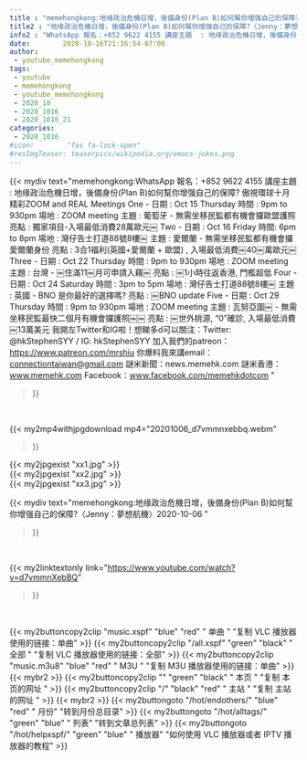 ```yaml
---
title : "memehongkong:地缘政治危機日增，後備身份(Plan B)如何幫你增强自己的保障?〈Jenny：夢想航機〉2020-10-06 "
title2 : "地缘政治危機日增，後備身份(Plan B)如何幫你增强自己的保障?〈Jenny：夢想航機〉2020-10-06 "
info2 : "WhatsApp 報名：+852 9622 4155 講座主題  : 地缘政治危機日增，後備身份(Plan B)如何幫你增强自己的保障? 傲視環球十月精彩ZOOM and REAL Meetings   One -  日期 : Oct 15  Thursday 時間 : 9pm to 930pm  場地 : ZOOM meeting 主題 : 葡萄牙 - 無需坐移民監都有機會攞歐盟護照 亮點 : 獨家項目-入場最低消費28萬歐元￼  Two -  日期 : Oct 16  Friday 時間: 6pm to 8pm  場地 : 灣仔告士打道88號8樓￼ 主題 :  愛爾蘭 - 無需坐移民監都有機會攞愛爾蘭身份 亮點 : 3合1福利(英國+愛爾蘭 + 歐盟) , 入場最低消費￼40￼萬歐元￼  Three -  日期 : Oct 22  Thursday  時間 : 9pm to 930pm  場地 : ZOOM meeting 主題 : 台灣 - ￼住滿11￼月可申請入藉￼ 亮點 : ￼1小時往返香港, 門檻超低  Four -  日期 : Oct 24  Saturday 時間 : 3pm to 5pm  場地 : 灣仔告士打道88號8樓￼ 主題 : 英國 - BNO 是你最好的選擇嗎? 亮點 : ￼BNO update  Five -  日期 : Oct 29  Thursday  時間 : 9pm to 930pm  場地  : ZOOM meeting 主題 : 瓦努亞圖￼ -  無需坐移民監最快二個月有機會攞護照￼￼ 亮點 : ￼世外桃源, “0”確診,  入場最低消費￼13萬美元  我開左Twitter和IG啦！想睇多d可以關注：Twitter: @hkStephenSYY / IG: hkStephenSYY 加入我們的patreon：https://www.patreon.com/mrshiu 你爆料我來講email： connectiontaiwan@gmail.com 謎米新聞：news.memehk.com 謎米香港： www.memehk.com Facebook：www.facebook.com/memehkdotcom "
date:        2020-10-16T21:36:54-07:00
author:
 - youtube_memehongkong
tags:
 - youtube
 - memehongkong
 - youtube_memehongkong
 - 2020_10
 - 2020_1016
 - 2020_1016_21
categories:
 - 2020_1016
#icon:        "fas fa-lock-open"
#resImgTeaser: teaserpics/wikipedia.org/emacs-jokes.png
---
```


{{< mydiv text="memehongkong:WhatsApp 報名：+852 9622 4155 講座主題  : 地缘政治危機日增，後備身份(Plan B)如何幫你增强自己的保障? 傲視環球十月精彩ZOOM and REAL Meetings   One -  日期 : Oct 15  Thursday 時間 : 9pm to 930pm  場地 : ZOOM meeting 主題 : 葡萄牙 - 無需坐移民監都有機會攞歐盟護照 亮點 : 獨家項目-入場最低消費28萬歐元￼  Two -  日期 : Oct 16  Friday 時間: 6pm to 8pm  場地 : 灣仔告士打道88號8樓￼ 主題 :  愛爾蘭 - 無需坐移民監都有機會攞愛爾蘭身份 亮點 : 3合1福利(英國+愛爾蘭 + 歐盟) , 入場最低消費￼40￼萬歐元￼  Three -  日期 : Oct 22  Thursday  時間 : 9pm to 930pm  場地 : ZOOM meeting 主題 : 台灣 - ￼住滿11￼月可申請入藉￼ 亮點 : ￼1小時往返香港, 門檻超低  Four -  日期 : Oct 24  Saturday 時間 : 3pm to 5pm  場地 : 灣仔告士打道88號8樓￼ 主題 : 英國 - BNO 是你最好的選擇嗎? 亮點 : ￼BNO update  Five -  日期 : Oct 29  Thursday  時間 : 9pm to 930pm  場地  : ZOOM meeting 主題 : 瓦努亞圖￼ -  無需坐移民監最快二個月有機會攞護照￼￼ 亮點 : ￼世外桃源, “0”確診,  入場最低消費￼13萬美元  我開左Twitter和IG啦！想睇多d可以關注：Twitter: @hkStephenSYY / IG: hkStephenSYY 加入我們的patreon：https://www.patreon.com/mrshiu 你爆料我來講email： connectiontaiwan@gmail.com 謎米新聞：news.memehk.com 謎米香港： www.memehk.com Facebook：www.facebook.com/memehkdotcom "
>}}
<br>


{{< my2mp4withjpgdownload mp4="20201006_d7vmmnxebbq.webm"
>}}

{{< my2jpgexist "xx1.jpg" >}}<br>
{{< my2jpgexist "xx2.jpg" >}}<br>
{{< my2jpgexist "xx3.jpg" >}}<br>



{{< mydiv text="memehongkong:地缘政治危機日增，後備身份(Plan B)如何幫你增强自己的保障?〈Jenny：夢想航機〉2020-10-06 "
>}}
<br>

{{< my2linktextonly link="https://www.youtube.com/watch?v=d7vmmnXebBQ"
>}}


<br>

{{< my2buttoncopy2clip "music.xspf"        "blue"   "red"    " 单曲 "  "复制 VLC 播放器使用的链接：单曲" >}} {{< my2buttoncopy2clip "/all.xspf"         "green"  "black"  " 全部 "  "复制 VLC 播放器使用的链接：全部" >}} {{< my2buttoncopy2clip "music.m3u8"        "blue"   "red"    " M3U  "    "复制 M3U 播放器使用的链接：单曲" >}} {{< mybr2 >}} {{< my2buttoncopy2clip ""                  "green"  "black"  " 本页 "    "复制 本页的网址 " >}} {{< my2buttoncopy2clip "/"                 "black"  "red"    " 主站 "    "复制 主站的网址 " >}} {{< mybr2 >}} {{< my2buttongoto      "/hot/endothers/"   "blue"   "red"    " 月份"   "转到月份总目录" >}} {{< my2buttongoto      "/hot/alltags/"     "green"  "blue"   " 列表"   "转到文章总列表" >}} {{< my2buttongoto      "/hot/helpxspf/"    "green"  "blue"   " 播放器" "如何使用 VLC 播放器或者 IPTV 播放器的教程" >}} 
